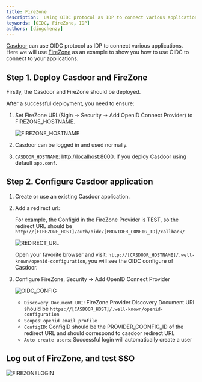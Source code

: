 ```yaml
---
title: FireZone
description:  Using OIDC protocol as IDP to connect various applications, like FireZone
keywords: [OIDC, FireZone, IDP]
authors: [dingchenzy]
---
```


[Casdoor](/docs/basic/server-installation) can use OIDC protocol as IDP to connect various applications. Here we will use [FireZone](https://docs.firezone.dev/deploy/) as an example to show you how to use OIDC to connect to your applications.

## Step 1. Deploy Casdoor and FireZone

Firstly, the Casdoor and FireZone should be deployed.

After a successful deployment, you need to ensure:

1. Set FireZone URL(Sigin -> Security -> Add OpenID Connect Provider) to FIREZONE_HOSTNAME.

    ![FIREZONE_HOSTNAME](/img/integration/java/firezone/Fire_Hostname.jpg)

2. Casdoor can be logged in and used normally.

3. `CASDOOR_HOSTNAME`: <http://localhost:8000>. If you deploy Casdoor using default `app.conf`.

## Step 2. Configure Casdoor application

1. Create or use an existing Casdoor application.

2. Add a redirect url:

    For example, the Configid in the FireZone Provider is TEST, so the redirect URL should be `http://[FIREZONE_HOST]/auth/oidc/[PROVIDER_CONFIG_ID]/callback/`

    ![REDIRECT_URL](/img/integration/java/firezone/Fire_RedirectURL.jpg)

    Open your favorite browser and visit: `http://[CASDOOR_HOSTNAME]/.well-known/openid-configuration`, you will see the OIDC configure of Casdoor.

3. Configure FireZone, Security -> Add OpenID Connect Provider

    ![OIDC_CONFIG](/img/integration/java/firezone/Fire_OIDCCONFIG.jpg)

    - `Discovery Document URI`: FireZone Provider Discovery Document URI should be `https://[CASDOOR_HOST]/.well-known/openid-configuration`
    - `Scopes`: `openid email profile`
    - `ConfigID`: ConfigID should be the PROVIDER_COONFIG_ID of the redirect URL and should correspond to casdoor redirect URL
    - `Auto create users`: Successful login will automatically create a user

## Log out of FireZone, and test SSO

![FIREZONELOGIN](/img/integration/java/firezone/Fire_LOGINFIREZONE.gif)
